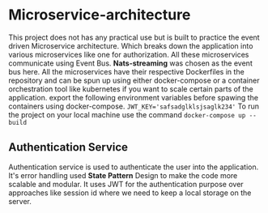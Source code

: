 # Microservice-architecture

This project does not has any practical use but is built to practice the event driven Microservice architecture. Which breaks down the application into various microservices like one for authorization. All these microservices communicate using Event Bus. **Nats-streaming** was chosen as the event bus here. All the microservices have their respective Dockerfiles in the repository and can be spun up using either docker-compose or a container orchestration tool like kubernetes if you want to scale certain parts of the application.
export the following environment variables before spawing the containers using docker-compose.
`JWT_KEY='safsadglklsjsaglk234'`
To run the project on your local machine use the command `docker-compose up --build`

## Authentication Service

Authentication service is used to authenticate the user into the application. It's error handling used **State Pattern** Design to make the code more scalable and modular. It uses JWT for the authentication purpose over approaches like session id where we need to keep a local storage on the server.
